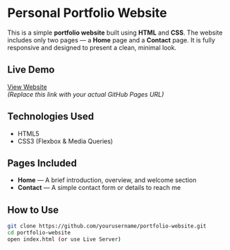 #  Personal Portfolio Website

This is a simple **portfolio website** built using **HTML** and **CSS**. The website includes only two pages — a **Home** page and a **Contact** page. It is fully responsive and designed to present a clean, minimal look.

##  Live Demo
[View Website]()  
*(Replace this link with your actual GitHub Pages URL)*

##  Technologies Used
- HTML5  
- CSS3 (Flexbox & Media Queries)

##  Pages Included
- **Home** — A brief introduction, overview, and welcome section  
- **Contact** — A simple contact form or details to reach me

##  How to Use

```bash
git clone https://github.com/yourusername/portfolio-website.git
cd portfolio-website
open index.html (or use Live Server)
